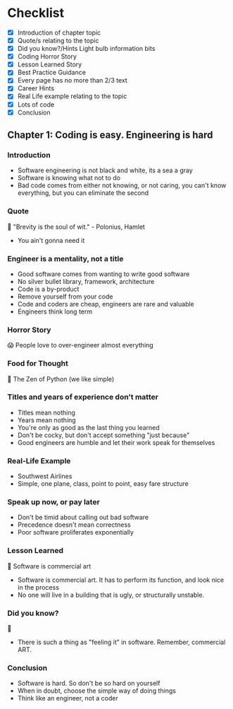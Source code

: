 # Checklist

- [x] Introduction of chapter topic
- [x] Quote/s relating to the topic
- [x] Did you know?/Hints Light bulb information bits
- [x] Coding Horror Story
- [x] Lesson Learned Story
- [x] Best Practice Guidance
- [x] Every page has no more than 2/3 text
- [x] Career Hints
- [x] Real Life example relating to the topic
- [x] Lots of code
- [x] Conclusion

## Chapter 1: Coding is easy. Engineering is hard

### Introduction

- Software engineering is not black and white, its a sea a gray
- Software is knowing what not to do
- Bad code comes from either not knowing, or not caring, you can't know everything, but you can eliminate the second

### Quote

:speech_balloon: "Brevity is the soul of wit." - Polonius, Hamlet

- You ain't gonna need it

### Engineer is a mentality, not a title

- Good software comes from wanting to write good software
- No silver bullet library, framework, architecture
- Code is a by-product
- Remove yourself from your code
- Code and coders are cheap, engineers are rare and valuable
- Engineers think long term

### Horror Story

:scream: People love to over-engineer almost everything

### Food for Thought

:apple: The Zen of Python (we like simple)

### Titles and years of experience don't matter

- Titles mean nothing
- Years mean nothing
- You're only as good as the last thing you learned
- Don't be cocky, but don't accept something "just because"
- Good engineers are humble and let their work speak for themselves

### Real-Life Example

- Southwest Airlines
- Simple, one plane, class, point to point, easy fare structure

### Speak up now, or pay later

- Don't be timid about calling out bad software
- Precedence doesn't mean correctness
- Poor software proliferates exponentially

### Lesson Learned

:school: Software is commercial art

- Software is commercial art. It has to perform its function, and look nice in the process
- No one will live in a building that is ugly, or structurally unstable.

### Did you know?

:thinking:

- There is such a thing as "feeling it" in software. Remember, commercial ART.

### Conclusion

- Software is hard. So don't be so hard on yourself
- When in doubt, choose the simple way of doing things
- Think like an engineer, not a coder
